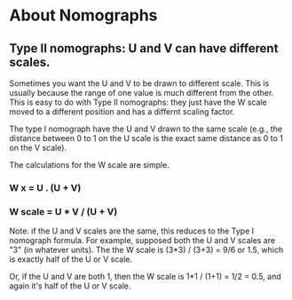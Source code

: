 # About Nomographs

## Type II nomographs: U and V can have different scales.

Sometimes you want the U and V to be drawn to different scale. This is usually because the range of one value is much different from the other. This is easy to do with Type II nomographs: they just have the W scale moved to a different position and has a differnt scaling factor.

The type I nomograph have the U and V drawn to the same scale (e.g., the distance between 0 to 1 on the U scale is the exact same distance as 0 to 1 on the V scale). 

The calculations for the W scale are simple. 

### W x = U . (U + V)

### W scale = U * V / (U + V)

Note: if the U and V scales are the same, this reduces to the Type I nomograph formula. For example, supposed both the U and V scales are "3" (in whatever units). The the W scale is (3*3) / (3+3) = 9/6 or 1.5, which is exactly half of the U or V scale.

Or, if the U and V are both 1, then the W scale is 1*1 / (1+1) = 1/2 = 0.5, and again it's half of the U or V scale.
